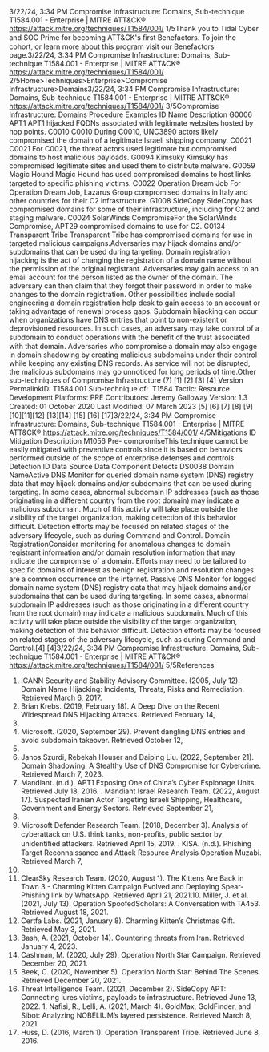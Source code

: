 3/22/24, 3:34 PM Compromise Infrastructure: Domains, Sub-technique T1584.001 - Enterprise | MITRE ATT&CK®
https://attack.mitre.org/techniques/T1584/001/ 1/5Thank you to Tidal Cyber and SOC Prime for becoming ATT&CK's ﬁrst Benefactors. To join the cohort, or learn more about this program visit our
Benefactors page.3/22/24, 3:34 PM Compromise Infrastructure: Domains, Sub-technique T1584.001 - Enterprise | MITRE ATT&CK®
https://attack.mitre.org/techniques/T1584/001/ 2/5Home>Techniques>Enterprise>Compromise Infrastructure>Domains3/22/24, 3:34 PM Compromise Infrastructure: Domains, Sub-technique T1584.001 - Enterprise | MITRE ATT&CK®
https://attack.mitre.org/techniques/T1584/001/ 3/5Compromise Infrastructure: Domains
Procedure Examples
ID Name Description
G0006 APT1 APT1 hijacked FQDNs associated with legitimate websites hosted by hop points.
C0010 C0010 During C0010, UNC3890 actors likely compromised the domain of a legitimate Israeli shipping
company.
C0021 C0021 For C0021, the threat actors used legitimate but compromised domains to host malicious payloads.
G0094 Kimsuky Kimsuky has compromised legitimate sites and used them to distribute malware.
G0059 Magic Hound Magic Hound has used compromised domains to host links targeted to speciﬁc phishing victims.
C0022 Operation Dream Job For Operation Dream Job, Lazarus Group compromised domains in Italy and other countries for their
C2 infrastructure.
G1008 SideCopy SideCopy has compromised domains for some of their infrastructure, including for C2 and staging
malware.
C0024 SolarWinds
CompromiseFor the SolarWinds Compromise, APT29 compromised domains to use for C2.
G0134 Transparent Tribe Transparent Tribe has compromised domains for use in targeted malicious campaigns.Adversaries may hijack domains and/or subdomains that can be used during targeting. Domain registration hijacking is the act of changing
the registration of a domain name without the permission of the original registrant. Adversaries may gain access to an email account for
the person listed as the owner of the domain. The adversary can then claim that they forgot their password in order to make changes to the
domain registration. Other possibilities include social engineering a domain registration help desk to gain access to an account or taking
advantage of renewal process gaps.
Subdomain hijacking can occur when organizations have DNS entries that point to non-existent or deprovisioned resources. In such cases,
an adversary may take control of a subdomain to conduct operations with the beneﬁt of the trust associated with that domain.
Adversaries who compromise a domain may also engage in domain shadowing by creating malicious subdomains under their control while
keeping any existing DNS records. As service will not be disrupted, the malicious subdomains may go unnoticed for long periods of time.Other sub-techniques of Compromise Infrastructure (7)
[1]
[2]
[3]
[4]
Version PermalinkID: T1584.001
Sub-technique of:  T1584
 
Tactic: Resource Development
 
Platforms: PRE
Contributors: Jeremy Galloway
Version: 1.3
Created: 01 October 2020
Last Modiﬁed: 07 March 2023
[5]
[6]
[7]
[8]
[9]
[10][11][12]
[13][14]
[15]
[16]
[17]3/22/24, 3:34 PM Compromise Infrastructure: Domains, Sub-technique T1584.001 - Enterprise | MITRE ATT&CK®
https://attack.mitre.org/techniques/T1584/001/ 4/5Mitigations
ID Mitigation Description
M1056 Pre-
compromiseThis technique cannot be easily mitigated with preventive controls since it is based on behaviors performed
outside of the scope of enterprise defenses and controls.
Detection
ID Data Source Data Component Detects
DS0038 Domain NameActive DNS Monitor for queried domain name system (DNS) registry data that may hijack domains
and/or subdomains that can be used during targeting. In some cases, abnormal
subdomain IP addresses (such as those originating in a different country from the root
domain) may indicate a malicious subdomain. Much of this activity will take place
outside the visibility of the target organization, making detection of this behavior diﬃcult.
Detection efforts may be focused on related stages of the adversary lifecycle, such as
during Command and Control.
Domain
RegistrationConsider monitoring for anomalous changes to domain registrant information and/or
domain resolution information that may indicate the compromise of a domain. Efforts
may need to be tailored to speciﬁc domains of interest as benign registration and
resolution changes are a common occurrence on the internet.
Passive DNS Monitor for logged domain name system (DNS) registry data that may hijack domains
and/or subdomains that can be used during targeting. In some cases, abnormal
subdomain IP addresses (such as those originating in a different country from the root
domain) may indicate a malicious subdomain. Much of this activity will take place
outside the visibility of the target organization, making detection of this behavior diﬃcult.
Detection efforts may be focused on related stages of the adversary lifecycle, such as
during Command and Control.[4]
[4]3/22/24, 3:34 PM Compromise Infrastructure: Domains, Sub-technique T1584.001 - Enterprise | MITRE ATT&CK®
https://attack.mitre.org/techniques/T1584/001/ 5/5References
1. ICANN Security and Stability Advisory Committee. (2005, July
12). Domain Name Hijacking: Incidents, Threats, Risks and
Remediation. Retrieved March 6, 2017.
2. Brian Krebs. (2019, February 18). A Deep Dive on the Recent
Widespread DNS Hijacking Attacks. Retrieved February 14,
2022.
3. Microsoft. (2020, September 29). Prevent dangling DNS
entries and avoid subdomain takeover. Retrieved October 12,
2020.
4. Janos Szurdi, Rebekah Houser and Daiping Liu. (2022,
September 21). Domain Shadowing: A Stealthy Use of DNS
Compromise for Cybercrime. Retrieved March 7, 2023.
5. Mandiant. (n.d.). APT1 Exposing One of China’s Cyber
Espionage Units. Retrieved July 18, 2016.
 . Mandiant Israel Research Team. (2022, August 17). Suspected
Iranian Actor Targeting Israeli Shipping, Healthcare,
Government and Energy Sectors. Retrieved September 21,
2022.
7. Microsoft Defender Research Team. (2018, December 3).
Analysis of cyberattack on U.S. think tanks, non-proﬁts, public
sector by unidentiﬁed attackers. Retrieved April 15, 2019.
 . KISA. (n.d.). Phishing Target Reconnaissance and Attack
Resource Analysis Operation Muzabi. Retrieved March 7,
2022.
9. ClearSky Research Team. (2020, August 1). The Kittens Are
Back in Town 3 - Charming Kitten Campaign Evolved and
Deploying Spear-Phishing link by WhatsApp. Retrieved April
21, 2021.10. Miller, J. et al. (2021, July 13). Operation SpoofedScholars: A
Conversation with TA453. Retrieved August 18, 2021.
11. Certfa Labs. (2021, January 8). Charming Kitten’s Christmas
Gift. Retrieved May 3, 2021.
12. Bash, A. (2021, October 14). Countering threats from Iran.
Retrieved January 4, 2023.
13. Cashman, M. (2020, July 29). Operation North Star Campaign.
Retrieved December 20, 2021.
14. Beek, C. (2020, November 5). Operation North Star: Behind The
Scenes. Retrieved December 20, 2021.
15. Threat Intelligence Team. (2021, December 2). SideCopy APT:
Connecting lures victims, payloads to infrastructure. Retrieved
June 13, 2022.
1 . Naﬁsi, R., Lelli, A. (2021, March 4). GoldMax, GoldFinder, and
Sibot: Analyzing NOBELIUM’s layered persistence. Retrieved
March 8, 2021.
17. Huss, D. (2016, March 1). Operation Transparent Tribe.
Retrieved June 8, 2016.